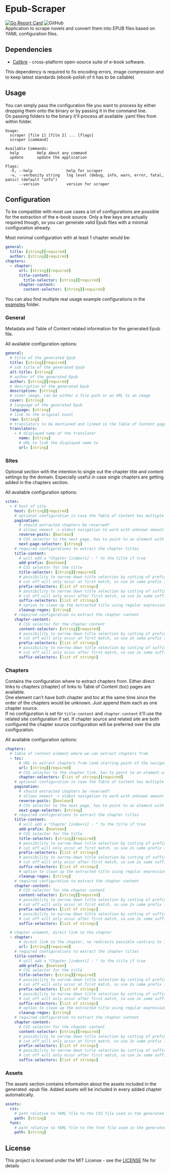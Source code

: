 # Epub-Scraper
[![Go Report Card](https://goreportcard.com/badge/github.com/DaRealFreak/epub-scraper)](https://goreportcard.com/report/github.com/DaRealFreak/epub-scraper)  ![GitHub](https://img.shields.io/github/license/DaRealFreak/epub-scraper)  
Application to scrape novels and convert them into EPUB files based on YAML configuration files.

## Dependencies
- [Calibre](https://calibre-ebook.com/) - cross-platform open-source suite of e-book software.

This dependency is required to fix encoding errors, image compression and to keep latest standards (ebook-polish of it has to be callable)

## Usage
You can simply pass the configuration file you want to process by either dropping them onto the binary
or by passing it in the command line.  
On passing folders to the binary it'll process all available .yaml files from within folder.

```
Usage:
  scraper [file 1] [file 2] ... [flags]
  scraper [command]

Available Commands:
  help        Help about any command
  update      update the application

Flags:
  -h, --help               help for scraper
  -v, --verbosity string   log level (debug, info, warn, error, fatal, panic) (default "info")
      --version            version for scraper
```

## Configuration
To be compatible with most use cases a lot of configurations are possible for the extraction of the e-book source.
Only a few keys are actually required though, so you can generate valid Epub files with a minimal configuration already.

Most minimal configuration with at least 1 chapter would be:
```yaml
general:
  title: [string][required]
  author: [string][required]
chapters:
  - chapter:
      url: [string][required]
      title-content:
        title-selector: [string][required]
      chapter-content:
        content-selector: [string][required]
```

You can also find multiple real usage example configurations in the [examples](examples) folder.

### General
Metadata and Table of Content related information for the generated Epub file.

All available configuration options:
```yaml
general:
  # title of the generated Epub
  title: [string][required]
  # sub title of the generated Epub
  alt-title: [string]
  # author of the generated Epub
  author: [string][required]
  # description of the generated Epub
  description: [string]
  # cover image, can be either a file path or an URL to an image
  cover: [string]
  # language of the generated Epub
  language: [string]
  # link to the original novel
  raw: [string]
  # translators to be mentioned and linked in the Table of Content page
  translators:
    - # displayed name of the translator
      name: [string]
      # URL to link the displayed name to
      url: [string]
```

### Sites
Optional section with the intention to single out the chapter title and content settings by the domain.
Especially useful in case single chapters are getting added in the chapters section.

All available configuration options:
```yaml
sites:
  - # host of site
    host: [string][required]
    # optional configuration in case the Table of Content has multiple pages
    pagination:
      # should extracted chapters be reversed?
      # allows newest -> oldest navigation to work with unknown amount of pages
      reverse-posts: [boolean]
      # CSS selector to the next page, has to point to an element with an "href" attribute
      next-page-selector: [string]
    # required configurations to extract the chapter titles
    title-content:
      # will add a "Chapter [index+1] - " to the title if true
      add-prefix: [boolean]
      # CSS selector for the title
      title-selector: [string][required]
      # possibility to narrow down title selection by cutting of prefix
      # cut off will only occur at first match, so use 2x same prefix if you want to select after the 2nd occurrence
      prefix-selectors: [list of strings]
      # possibility to narrow down title selection by cutting of suffix
      # cut off will only occur after first match, so use 2x same suffix if you want to select before 2nd last occurrence
      suffix-selectors: [list of strings]
      # option to clean up the extracted title using regular expressions
      cleanup-regex: [string]
    # required configuration to extract the chapter content
    chapter-content:
      # CSS selector for the chapter content
      content-selector: [string][required]
      # possibility to narrow down title selection by cutting of prefix
      # cut off will only occur at first match, so use 2x same prefix if you want to select after the 2nd occurrence
      prefix-selectors: [list of strings]
      # possibility to narrow down title selection by cutting of suffix
      # cut off will only occur after first match, so use 2x same suffix if you want to select before 2nd last occurrence
      suffix-selectors: [list of strings]
```

### Chapters
Contains the configuration where to extract chapters from. Either direct links to chapters (chapter) of links to
Table of Content (toc) pages are available.  
One element can't have both chapter and toc at the same time since the order of the chapters would be unknown.
Just append them each as one chapter source.  
If no configuration is set for `title-content` and `chapter-content` it'll use the related site configuration if set.
If chapter source and related site are both configured the chapter source configuration will be preferred over the site configuration.

All available configuration options:
```yaml
chapters:
  # table of content element where we can extract chapters from
  - toc:
      # URL to extract chapters from (and starting point of the navigation if set)
      url: [string][required]
      # CSS selector to the chapter link, has to point to an element with an "href" attribute
      chapter-selectors: [list of strings][required]
    # optional configuration in case the Table of Content has multiple pages
    pagination:
      # should extracted chapters be reversed?
      # allows newest -> oldest navigation to work with unknown amount of pages
      reverse-posts: [boolean]
      # CSS selector to the next page, has to point to an element with an "href" attribute
      next-page-selector: [string]
    # required configurations to extract the chapter titles
    title-content:
      # will add a "Chapter [index+1] - " to the title if true
      add-prefix: [boolean]
      # CSS selector for the title
      title-selector: [string][required]
      # possibility to narrow down title selection by cutting of prefix
      # cut off will only occur at first match, so use 2x same prefix if you want to select after the 2nd occurrence
      prefix-selectors: [list of strings]
      # possibility to narrow down title selection by cutting of suffix
      # cut off will only occur after first match, so use 2x same suffix if you want to select before 2nd last occurrence
      suffix-selectors: [list of strings]
      # option to clean up the extracted title using regular expressions
      cleanup-regex: [string]
    # required configuration to extract the chapter content
    chapter-content:
      # CSS selector for the chapter content
      content-selector: [string][required]
      # possibility to narrow down title selection by cutting of prefix
      # cut off will only occur at first match, so use 2x same prefix if you want to select after the 2nd occurrence
      prefix-selectors: [list of strings]
      # possibility to narrow down title selection by cutting of suffix
      # cut off will only occur after first match, so use 2x same suffix if you want to select before 2nd last occurrence
      suffix-selectors: [list of strings]

  # chapter element, direct link to the chapter
  - chapter:
      # direct link to the chapter, no redirects possible contrary to ToC elements
      url: [string][required]
    # required configurations to extract the chapter titles
    title-content:
      # will add a "Chapter [index+1] - " to the title if true
      add-prefix: [boolean]
      # CSS selector for the title
      title-selector: [string][required]
      # possibility to narrow down title selection by cutting of prefix
      # cut off will only occur at first match, so use 2x same prefix if you want to select after the 2nd occurrence
      prefix-selectors: [list of strings]
      # possibility to narrow down title selection by cutting of suffix
      # cut off will only occur after first match, so use 2x same suffix if you want to select before 2nd last occurrence
      suffix-selectors: [list of strings]
      # option to clean up the extracted title using regular expressions
      cleanup-regex: [string]
    # required configuration to extract the chapter content
    chapter-content:
      # CSS selector for the chapter content
      content-selector: [string][required]
      # possibility to narrow down title selection by cutting of prefix
      # cut off will only occur at first match, so use 2x same prefix if you want to select after the 2nd occurrence
      prefix-selectors: [list of strings]
      # possibility to narrow down title selection by cutting of suffix
      # cut off will only occur after first match, so use 2x same suffix if you want to select before 2nd last occurrence
      suffix-selectors: [list of strings]
```

### Assets
The assets section contains information about the assets included in the generated .epub file.
Added assets will be included in every added chapter automatically.
```yaml
assets:
  css:
    # path relative to YAML file to the CSS file used in the generated Epub
    path: [string]
  font:
    # path relative to YAML file to the font file used in the generated Epub
    path: [string]
```

## License
This project is licensed under the MIT License - see the [LICENSE](LICENSE) file for details
